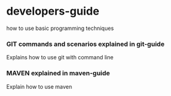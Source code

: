 # developers-guide
how to use basic programming  techniques

### GIT commands and scenarios explained in git-guide
Explains how to use git with command line

### MAVEN explained in maven-guide
Explain how to use maven 
